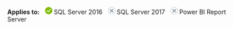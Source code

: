 **Applies to:** ![yes](media/yes.png)SQL Server 2016 ![no](media/no.png)SQL Server 2017 ![no](media/no.png)Power BI Report Server